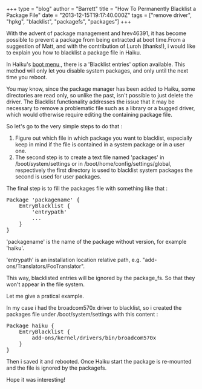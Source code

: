 +++
type = "blog"
author = "Barrett"
title = "How To Permanently Blacklist a Package File"
date = "2013-12-15T19:17:40.000Z"
tags = ["remove driver", "hpkg", "blacklist", "packagefs", "packages"]
+++

With the advent of package management and hrev46391, it has become possible to prevent a package from being extracted at boot time.From a suggestion of Matt, and with the contribution of Luroh (thanks!), i would like to explain you how to blacklist a package file in Haiku.

In Haiku's <a href="https://www.haiku-os.org/docs/userguide/en/bootloader.html"> boot menu </a>, there is a 'Blacklist entries' option available. This method will only let you disable system packages, and only until the next time you reboot.

You may know, since the package manager has been added to Haiku, some directories are read only, so unlike the past, isn't possible to just delete the driver. The Blacklist functionality addresses the issue that it may be necessary to remove a problematic file such as a library or a bugged driver, which would otherwise require editing the containing package file.

So let's go to the very simple steps to do that :

<ol>
 <li>Figure out which file in which package you want to blacklist, especially keep in mind if the file is contained in a system package or in a user one.</li>
 <li>The second step is to create a text file named 'packages' in /boot/system/settings or in /boot/home/config/settings/global, respectively the first directory is used to blacklist system packages the second is used for user packages.</li>
</ol>

The final step is to fill the packages file with something like that :

<pre>Package 'packagename' {
	EntryBlacklist {
		'entrypath'
		...
	}
}
</pre>

'packagename' is the name of the package without version, for example 'haiku'.

'entrypath' is an installation location relative path, e.g. "add-ons/Translators/FooTranslator".

This way, blacklisted entries will be ignored by the package_fs. So that they won't appear in the file system.

Let me give a pratical example.

In my case i had the broadcom570x driver to blacklist, so i created the packages file under /boot/system/settings with this content :

<pre>Package haiku {
	EntryBlacklist {
		add-ons/kernel/drivers/bin/broadcom570x
	}
}</pre>

Then i saved it and rebooted. Once Haiku start the package is re-mounted and the file is ignored by the packagefs.

Hope it was interesting!
